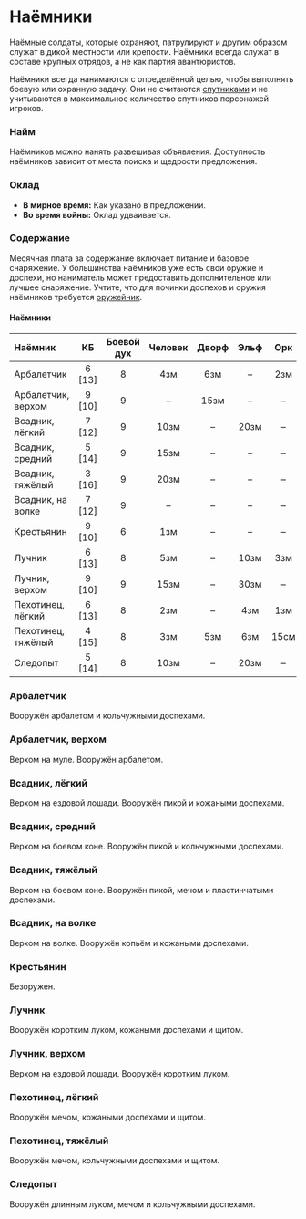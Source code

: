 # Наёмники

Наёмные солдаты, которые охраняют, патрулируют и другим образом служат в дикой местности или крепости. Наёмники всегда служат в составе крупных отрядов, а не как партия авантюристов.

Наёмники всегда нанимаются с определённой целью, чтобы выполнять боевую или охранную задачу. Они не считаются [спутниками](retainers.md) и не учитываются в максимальное количество спутников персонажей игроков.

### Найм

Наёмников можно нанять развешивая объявления. Доступность наёмников зависит от места поиска и щедрости предложения.

### Оклад

- **В мирное время:** Как указано в предложении.
- **Во время войны:** Оклад удваивается.

### Содержание

Месячная плата за содержание включает питание и базовое снаряжение. У большинства наёмников уже есть свои оружие и доспехи, но наниматель может предоставить дополнительное или лучшее снаряжение. Учтите, что для починки доспехов и оружия наёмников требуется [оружейник](specialists.md).

#### Наёмники

| Наёмник            |   КБ   | Боевой дух | Человек | Дворф | Эльф  |  Орк  | Гоблин |
| :----------------- | :----: | :--------: | :-----: | :---: | :---: | :---: | :----: |
| Арбалетчик         | 6 [13] |     8      |   4зм   |  6зм  |   –   |  2зм  |   –    |
| Арбалетчик, верхом | 9 [10] |     9      |    –    | 15зм  |   –   |   –   |   –    |
| Всадник, лёгкий    | 7 [12] |     9      |  10зм   |   –   | 20зм  |   –   |   –    |
| Всадник, средний   | 5 [14] |     9      |  15зм   |   –   |   –   |   –   |   –    |
| Всадник, тяжёлый   | 3 [16] |     9      |  20зм   |   –   |   –   |   –   |   –    |
| Всадник, на волке  | 7 [12] |     9      |    –    |   –   |   –   |   –   |  5зм   |
| Крестьянин         | 9 [10] |     6      |   1зм   |   –   |   –   |   –   |   –    |
| Лучник             | 6 [13] |     8      |   5зм   |   –   | 10зм  |  3зм  |  2зм   |
| Лучник, верхом     | 9 [10] |     9      |  15зм   |   –   | 30зм  |   –   |   –    |
| Пехотинец, лёгкий  | 6 [13] |     8      |   2зм   |   –   |  4зм  |  1зм  |  5см   |
| Пехотинец, тяжёлый | 4 [15] |     8      |   3зм   |  5зм  |  6зм  | 15см  |   –    |
| Следопыт           | 5 [14] |     8      |  10зм   |   –   | 20зм  |   –   |   –    |

### Арбалетчик

Вооружён арбалетом и кольчужными доспехами.

### Арбалетчик, верхом

Верхом на муле. Вооружён арбалетом.

### Всадник, лёгкий

Верхом на ездовой лошади. Вооружён пикой и кожаными доспехами.

### Всадник, средний

Верхом на боевом коне. Вооружён пикой и кольчужными доспехами.

### Всадник, тяжёлый

Верхом на боевом коне. Вооружён пикой, мечом и пластинчатыми доспехами.

### Всадник, на волке  

Верхом на волке. Вооружён копьём и кожаными доспехами.

### Крестьянин

Безоружен.

### Лучник

Вооружён коротким луком, кожаными доспехами и щитом.

### Лучник, верхом

Верхом на ездовой лошади. Вооружён коротким луком.

### Пехотинец, лёгкий  

Вооружён мечом, кожаными доспехами и щитом.

### Пехотинец, тяжёлый

Вооружён мечом, кольчужными доспехами и щитом.

### Следопыт

Вооружён длинным луком, мечом и кольчужными доспехами.